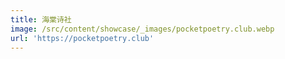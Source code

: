 ```yaml
---
title: 海棠诗社
image: /src/content/showcase/_images/pocketpoetry.club.webp
url: 'https://pocketpoetry.club'
---
```


